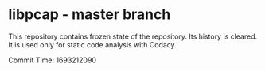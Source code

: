 # libpcap - master branch

This repository contains frozen state of the repository.
Its history is cleared. It is used only for static code
analysis with Codacy.

Commit Time: 1693212090